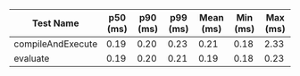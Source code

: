 | Test Name         | p50 (ms) | p90 (ms) | p99 (ms) | Mean (ms) | Min (ms) | Max (ms) |
| ----------------- | -------- | -------- | -------- | --------- | -------- | -------- |
| compileAndExecute | 0.19     | 0.20     | 0.23     | 0.21      | 0.18     | 2.33     |
| evaluate          | 0.19     | 0.20     | 0.21     | 0.19      | 0.18     | 0.23     |